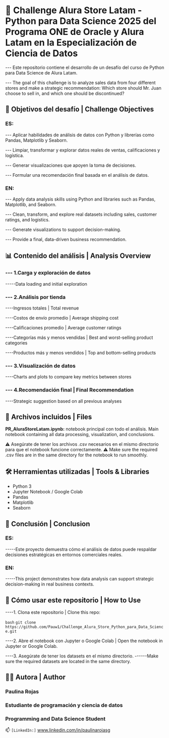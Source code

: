 # 🛒 Challenge Alura Store Latam - Python para Data Science 2025 del Programa ONE de Oracle y Alura Latam en la Especialización de Ciencia de Datos

--- Este repositorio contiene el desarrollo de un desafío del curso de Python para Data Science de Alura Latam.

--- The goal of this challenge is to analyze sales data from four different stores and make a strategic recommendation:
Which store should Mr. Juan choose to sell in, and which one should be discontinued?

## 📌 Objetivos del desafío | Challenge Objectives
### ES:

--- Aplicar habilidades de análisis de datos con Python y librerías como Pandas, Matplotlib y Seaborn.

--- Limpiar, transformar y explorar datos reales de ventas, calificaciones y logística.

--- Generar visualizaciones que apoyen la toma de decisiones.

--- Formular una recomendación final basada en el análisis de datos.

### EN:

--- Apply data analysis skills using Python and libraries such as Pandas, Matplotlib, and Seaborn.

--- Clean, transform, and explore real datasets including sales, customer ratings, and logistics.

--- Generate visualizations to support decision-making.

--- Provide a final, data-driven business recommendation.

## 📊 Contenido del análisis | Analysis Overview

### --- 1.Carga y exploración de datos
  -----Data loading and initial exploration

### --- 2.Análisis por tienda

----Ingresos totales | Total revenue

----Costos de envío promedio | Average shipping cost

----Calificaciones promedio | Average customer ratings

----Categorías más y menos vendidas | Best and worst-selling product categories

----Productos más y menos vendidos | Top and bottom-selling products

### --- 3.Visualización de datos
----Charts and plots to compare key metrics between stores

### --- 4.Recomendación final | Final Recommendation
----Strategic suggestion based on all previous analyses

## 📁 Archivos incluidos | Files
**PR_AluraStoreLatam.ipynb:** notebook principal con todo el análisis.
Main notebook containing all data processing, visualization, and conclusions.

⚠️ Asegúrate de tener los archivos .csv necesarios en el mismo directorio para que el notebook funcione correctamente.
⚠️ Make sure the required .csv files are in the same directory for the notebook to run smoothly.

## 🛠️ Herramientas utilizadas | Tools & Libraries
* Python 3
* Jupyter Notebook / Google Colab
* Pandas
* Matplotlib
* Seaborn

## 📌 Conclusión | Conclusion
### ES:
-----Este proyecto demuestra cómo el análisis de datos puede respaldar decisiones estratégicas en entornos comerciales reales.

### EN:
-----This project demonstrates how data analysis can support strategic decision-making in real business contexts.

## 🚀 Cómo usar este repositorio | How to Use
----1. Clona este repositorio | Clone this repo:

`bash`
`git clone https://github.com/Pauw1/Challenge_Alura_Store_Python_para_Data_Science.git`

----2. Abre el notebook con Jupyter o Google Colab | Open the notebook in Jupyter or Google Colab.

----3. Asegúrate de tener los datasets en el mismo directorio.
------Make sure the required datasets are located in the same directory.

## 🙋‍♀️ Autora | Author
### Paulina Rojas
### Estudiante de programación y ciencia de datos
### Programming and Data Science Student
📫 `[LinkedIn:]` www.linkedin.com/in/paulinarojasg

